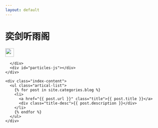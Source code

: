 ```yaml
---
layout: default
---
```


<body>
  <div class="index-wrapper">
    <div class="aside">
      <div class="info-card">
        <h1>奕剑听雨阁</h1>
        <a href="http://weibo.com/klx/" target="_blank"><img src="http://www.weibo.com/favicon.ico" alt="" width="27"/></a>
        
      </div>
      <div id="particles-js"></div>
    </div>

    <div class="index-content">
      <ul class="artical-list">
        {% for post in site.categories.blog %}
        <li>
          <a href="{{ post.url }}" class="title">{{ post.title }}</a>
          <div class="title-desc">{{ post.description }}</div>
        </li>
        {% endfor %}
      </ul>
    </div>
  </div>
</body>

